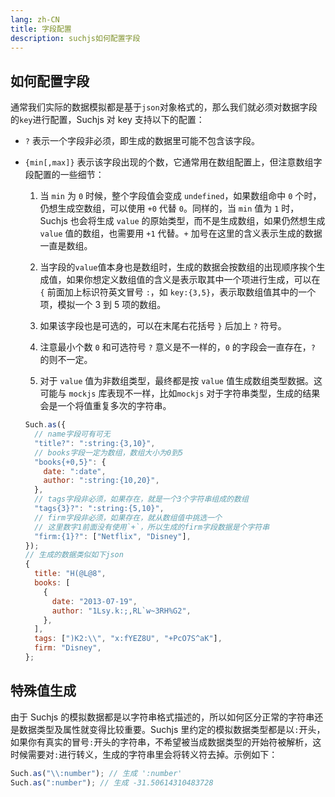 ```yaml
---
lang: zh-CN
title: 字段配置
description: suchjs如何配置字段
---
```


## 如何配置字段

通常我们实际的数据模拟都是基于`json`对象格式的，那么我们就必须对数据字段的`key`进行配置，Suchjs 对 key 支持以下的配置：

- `?` 表示一个字段非必须，即生成的数据里可能不包含该字段。

- `{min[,max]}` 表示该字段出现的个数，它通常用在数组配置上，但注意数组字段配置的一些细节：

  1. 当 `min` 为 `0` 时候，整个字段值会变成 `undefined`，如果数组命中 `0` 个时，仍想生成空数组，可以使用 `+0` 代替 `0`。同样的，当 `min` 值为 `1` 时，Suchjs 也会将生成 `value` 的原始类型，而不是生成数组，如果仍然想生成 `value` 值的数组，也需要用 `+1` 代替。`+` 加号在这里的含义表示生成的数据一直是数组。

  2. 当字段的`value`值本身也是数组时，生成的数据会按数组的出现顺序挨个生成值，如果你想定义数组值的含义是表示取其中一个项进行生成，可以在 `{` 前面加上标识符英文冒号 `:`，如 `key:{3,5}`，表示取数组值其中的一个项，模拟一个 3 到 5 项的数组。

  3. 如果该字段也是可选的，可以在末尾右花括号 `}` 后加上 `?` 符号。

  4. 注意最小个数 `0` 和可选符号 `?` 意义是不一样的，`0` 的字段会一直存在，`?` 的则不一定。

  5. 对于 `value` 值为非数组类型，最终都是按 `value` 值生成数组类型数据。这可能与 `mockjs` 库表现不一样，比如`mockjs` 对于字符串类型，生成的结果会是一个将值重复多次的字符串。

  ```javascript
  Such.as({
    // name字段可有可无
    "title?": ":string:{3,10}",
    // books字段一定为数组，数组大小为0到5
    "books{+0,5}": {
      date: ":date",
      author: ":string:{10,20}",
    },
    // tags字段非必须，如果存在，就是一个3个字符串组成的数组
    "tags{3}?": ":string:{5,10}",
    // firm字段非必须，如果存在，就从数组值中挑选一个
    // 这里数字1前面没有使用`+`，所以生成的firm字段数据是个字符串
    "firm:{1}?": ["Netflix", "Disney"],
  });
  // 生成的数据类似如下json
  {
    title: "H(@L@8",
    books: [
      {
        date: "2013-07-19",
        author: "1Lsy.k:;,RL`w~3RH%G2",
      },
    ],
    tags: [")K2:\\", "x:fYEZ8U", "+PcO7S^aK"],
    firm: "Disney",
  };
  ```

## 特殊值生成

由于 Suchjs 的模拟数据都是以字符串格式描述的，所以如何区分正常的字符串还是数据类型及属性就变得比较重要。Suchjs 里约定的模拟数据类型都是以`:`开头，如果你有真实的冒号`:`开头的字符串，不希望被当成数据类型的开始符被解析，这时候需要对`:`进行转义，生成的字符串里会将转义符去掉。示例如下：

```javascript
Such.as("\\:number"); // 生成 ':number'
Such.as(":number"); // 生成 -31.50614310483728
```
